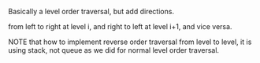 
Basically a level order traversal, but add directions.    

from left to right at level i, and right to left at level i+1, and vice versa.    

NOTE that how to implement reverse order traversal from level to level, it is using stack, not queue as we did for normal level order traversal.   



  